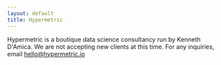 ```yaml
---
layout: default
title: Hypermetric
---
```


Hypermetric is a boutique data science consultancy run by Kenneth D'Amica. We are not accepting new clients at this time. For any inquiries, email hello@hypermetric.io
